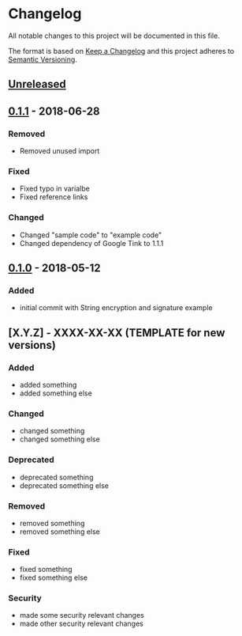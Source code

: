 # Changelog

All notable changes to this project will be documented in this file.

The format is based on [Keep a Changelog](http://keepachangelog.com/en/1.0.0/)
and this project adheres to [Semantic Versioning](http://semver.org/spec/v2.0.0.html).

## [Unreleased]

## [0.1.1] - 2018-06-28

### Removed

- Removed unused import

### Fixed

- Fixed typo in varialbe
- Fixed reference links

### Changed

- Changed "sample code" to "example code"
- Changed dependency of Google Tink to 1.1.1

## [0.1.0] - 2018-05-12

### Added

- initial commit with String encryption and signature example

## [X.Y.Z] - XXXX-XX-XX (TEMPLATE for new versions)

### Added

- added something
- added something else

### Changed

- changed something
- changed something else

### Deprecated

- deprecated something
- deprecated something else

### Removed

- removed something
- removed something else

### Fixed

- fixed something
- fixed something else

### Security

- made some security relevant changes
- made other security relevant changes

[Unreleased]: https://github.com/cryptoexamples/java-tink-cryptoexamples/compare/v0.1.1...HEAD
[0.1.1]: https://github.com/cryptoexamples/java-tink-cryptoexamples/compare/v0.1.0...v0.1.1
[0.1.0]: https://github.com/cryptoexamples/java-tink-cryptoexamples/releases/tag/v0.1.0
